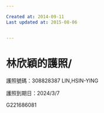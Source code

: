 ```yaml
---

Created at: 2014-09-11
Last updated at: 2015-08-06


---
```


# 林欣穎的護照/


護照號碼：308828387
LIN,HSIN-YING

護照到期日：2024/3/7

G221686081

